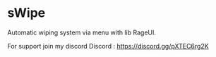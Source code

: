# sWipe
Automatic wiping system via menu with lib RageUI.

For support join my discord
Discord : https://discord.gg/pXTEC6rg2K
